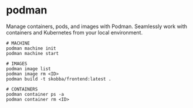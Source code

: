 # podman
Manage containers, pods, and images with Podman. Seamlessly work with containers and Kubernetes from your local environment.

```
# MACHINE
podman machine init
podman machine start

# IMAGES
podman image list 
podman image rm <ID>
podman build -t skobba/frontend:latest .

# CONTAINERS
podman container ps -a
podman container rm <ID>
```

